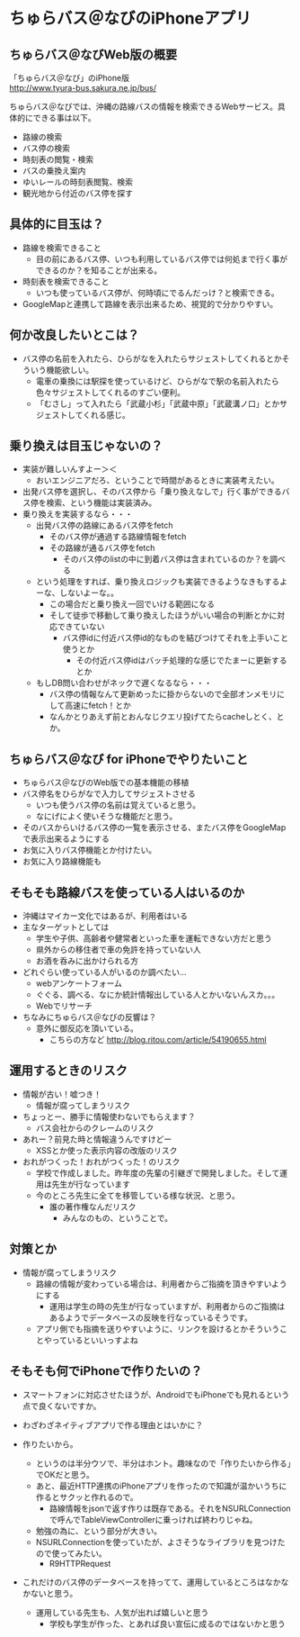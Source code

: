 # ちゅらバス＠なびのiPhoneアプリ
## ちゅらバス＠なびWeb版の概要
「ちゅらバス＠なび」のiPhone版  
http://www.tyura-bus.sakura.ne.jp/bus/  

ちゅらバス＠なびでは、沖縄の路線バスの情報を検索できるWebサービス。具体的にできる事は以下。

- 路線の検索
- バス停の検索
- 時刻表の閲覧・検索
- バスの乗換え案内
- ゆいレールの時刻表閲覧、検索
- 観光地から付近のバス停を探す

## 具体的に目玉は？
- 路線を検索できること
  - 目の前にあるバス停、いつも利用しているバス停では何処まで行く事ができるのか？を知ることが出来る。
- 時刻表を検索できること
  - いつも使っているバス停が、何時頃にでるんだっけ？と検索できる。
- GoogleMapと連携して路線を表示出来るため、視覚的で分かりやすい。

## 何か改良したいとこは？
- バス停の名前を入れたら、ひらがなを入れたらサジェストしてくれるとかそういう機能欲しい。
  - 電車の乗換には駅探を使っているけど、ひらがなで駅の名前入れたら色々サジェストしてくれるのすごい便利。
  - 「むさし」って入れたら「武蔵小杉」「武蔵中原」「武蔵溝ノ口」とかサジェストしてくれる感じ。

## 乗り換えは目玉じゃないの？
- 実装が難しいんすよー＞＜
  - おいエンジニアだろ、ということで時間があるときに実装考えたい。
- 出発バス停を選択し、そのバス停から「乗り換えなしで」行く事ができるバス停を検索、という機能は実装済み。
- 乗り換えを実装するなら・・・
  - 出発バス停の路線にあるバス停をfetch
    - そのバス停が通過する路線情報をfetch
	- その路線が通るバス停をfetch
	  - そのバス停のlistの中に到着バス停は含まれているのか？を調べる
  - という処理をすれば、乗り換えロジックも実装できるようなきもするよーな、しないよーな。。
    - この場合だと乗り換え一回でいける範囲になる
	- そして徒歩で移動して乗り換えしたほうがいい場合の判断とかに対応できていない
	  - バス停idに付近バス停id的なものを結びつけてそれを上手いこと使うとか
	    - その付近バス停idはバッチ処理的な感じでたまーに更新するとか
  - もしDB問い合わせがネックで遅くなるなら・・・
    - バス停の情報なんて更新めったに掛からないので全部オンメモリにして高速にfetch！とか
    - なんかとりあえず前とおんなじクエリ投げてたらcacheしとく、とか。

## ちゅらバス＠なび for iPhoneでやりたいこと
- ちゅらバス＠なびのWeb版での基本機能の移植
- バス停名をひらがなで入力してサジェストさせる
  - いつも使うバス停の名前は覚えていると思う。
  - なにげによく使いそうな機能だと思う。
- そのバスからいけるバス停の一覧を表示させる、またバス停をGoogleMapで表示出来るようにする
- お気に入りバス停機能とか付けたい。
- お気に入り路線機能も

## そもそも路線バスを使っている人はいるのか
- 沖縄はマイカー文化ではあるが、利用者はいる
- 主なターゲットとしては
  - 学生や子供、高齢者や健常者といった車を運転できない方だと思う
  - 県外からの移住者で車の免許を持っていない人
  - お酒を呑みに出かけられる方
- どれぐらい使っている人がいるのか調べたい…
  - webアンケートフォーム
  - ぐぐる、調べる、なにか統計情報出している人とかいないんスカ。。。
  - Webでリサーチ
- ちなみにちゅらバス＠なびの反響は？
  - 意外に御反応を頂いている。
    - こちらの方など http://blog.ritou.com/article/54190655.html


## 運用するときのリスク
- 情報が古い！嘘つき！
  - 情報が腐ってしまうリスク
- ちょっとー、勝手に情報使わないでもらえます？
  - バス会社からのクレームのリスク
- あれー？前見た時と情報違うんですけどー
  - XSSとか使った表示内容の改版のリスク
- おれがつくった！おれがつくった！のリスク
  - 学校で作成しました。昨年度の先輩の引継ぎで開発しました。そして運用は先生が行なっています
  - 今のところ先生に全てを移管している様な状況、と思う。
    - 誰の著作権なんだリスク
	  - みんなのもの、ということで。

## 対策とか
- 情報が腐ってしまうリスク
  - 路線の情報が変わっている場合は、利用者からご指摘を頂きやすいようにする
    - 運用は学生の時の先生が行なっていますが、利用者からのご指摘はあるようでデータベースの反映を行なっているそうです。
  - アプリ側でも指摘を送りやすいように、リンクを設けるとかそういうことやっているといいっすよね

## そもそも何でiPhoneで作りたいの？
- スマートフォンに対応させたほうが、AndroidでもiPhoneでも見れるという点で良くないですか。
- わざわざネイティブアプリで作る理由とはいかに？

- 作りたいから。
  - というのは半分ウソで、半分はホント。趣味なので「作りたいから作る」でOKだと思う。
  - あと、最近HTTP連携のiPhoneアプリを作ったので知識が温かいうちに作るとサクッと作れるので。
    - 路線情報をjsonで返す作りは既存である。それをNSURLConnectionで呼んでTableViewControllerに乗っければ終わりじゃね。
  - 勉強の為に、という部分が大きい。
  - NSURLConnectionを使っていたが、よさそうなライブラリを見つけたので使ってみたい。
    - R9HTTPRequest
- これだけのバス停のデータベースを持ってて、運用しているところはなかなかないと思う。
  - 運用している先生も、人気が出れば嬉しいと思う
    - 学校も学生が作った、とあれば良い宣伝に成るのではないかと思う

